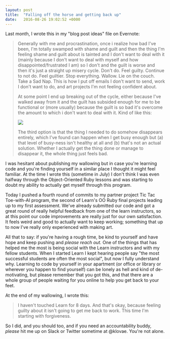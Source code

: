 ```yaml
---
layout: post
title:  "Falling off the horse and getting back up"
date:   2016-08-26 19:02:52 +0000
---
```



Last month, I wrote this in my "blog post ideas" file on Evernote:

> Generally with me and procrastination, once i realize how bad I've been, I'm totally swamped with shame and guilt and then the thing I'm feeling shame and guilt about is tainted and I don't want to deal with it (mainly because I don't want to deal with myself and how disappointed/frustrated I am) so I don't and the guilt is worse and then it's just a straight up misery cycle. Don't do. Feel guilty. Continue to not do. Feel guiltier.  Stop everything. Wallow. Lie on the couch. Take a Sad Nap. This is how I put off emails I don't want to send, work I don't want to do, and art projects I'm not feeling confident about.
> 
> At some point I end up breaking out of the cycle, either because I've walked away from it and the guilt has subsided enough for me to be functional or (more usually) because the guilt is so bad it's overcome the amount to which i don't want to deal with it. Kind of like this:
> 
> ![](http://i.imgur.com/sGPcJdB.png)
> 
> The third option is that the thing I needed to do somehow disappears entirely, which I've found can happen when I get busy enough but (a) that level of busy-ness isn't healthy at all and (b) that's not an actual solution. Whether I actually get the thing done or manage to disappear it, the whole thing just feels bad.

I was hesitant about publishing my wallowing but in case you're learning code and you're finding yourself in a similar place I thought it might feel familiar. At the time I wrote this (sometime in July) I don't think I was even halfway through the Object-Oriented Ruby lessons and was starting to doubt my ability to actually get myself through this program.

Today I pushed a fourth round of commits to my partner project Tic Tac Toe-with-AI program, the second of Learn's OO Ruby final projects leading up to my first assessment. We've already submitted our code and got a great round of really helpful feedback from one of the learn instructors, so at this point our code improvements are really just for our own satisfaction. It feels weird and good to actually want to keep working; something that up to now I've really only experienced with making art.

All that to say: if you're having a rough time, be kind to yourself and have hope and keep pushing and *please reach out.* One of the things that has helped me the most is being social with the Learn instructors and with my fellow students. When I started Learn I kept hearing people say "the most successful students are often the most social", but now I fully understand why. Learning to code by yourself in your apartment (or office or library or wherever you happen to find yourself) can be lonely as hell and kind of de-motivating, but please remember that you got this, and that there are a whole group of people waiting for you online to help you get back to your feet.

At the end of my wallowing, I wrote this:

> I haven't touched Learn for 8 days. And that's okay, because feeling guilty about it isn't going to get me back to work.  This time I'm starting with forgiveness.

So I did, and you should too, and if you need an accountability buddy, *please* hit me up on Slack or Twitter sometime at @klovae. You're not alone.
